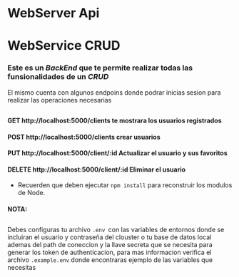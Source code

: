 # WebServer Api


# WebService CRUD

### Este es un *BackEnd* que te permite realizar todas las funsionalidades de un *CRUD* 
El mismo cuenta con algunos endpoins donde podrar inicias sesion para realizar las operaciones necesarias
##
#### GET  http://localhost:5000/clients  te mostrara los usuarios registrados
#### POST http://localhost:5000/clients   crear usuarios 
#### PUT  http://localhost:5000/client/:id Actualizar el usuario y sus favoritos
#### DELETE  http://localhost:5000/client/:id Eliminar el usuario


* Recuerden que deben ejecutar ```npm install``` para reconstruir los modulos de Node.

#### NOTA:
##
 Debes configuras tu archivo `.env `con las variables de entornos donde se incluiran el usuario y contraseña del clouster o tu base de datos local ademas del path de coneccion y la llave secreta que se necesita para generar los token de authenticacion, para mas informacion verifica el archivo `.example.env` donde encontraras ejemplo de las variables que necesitas